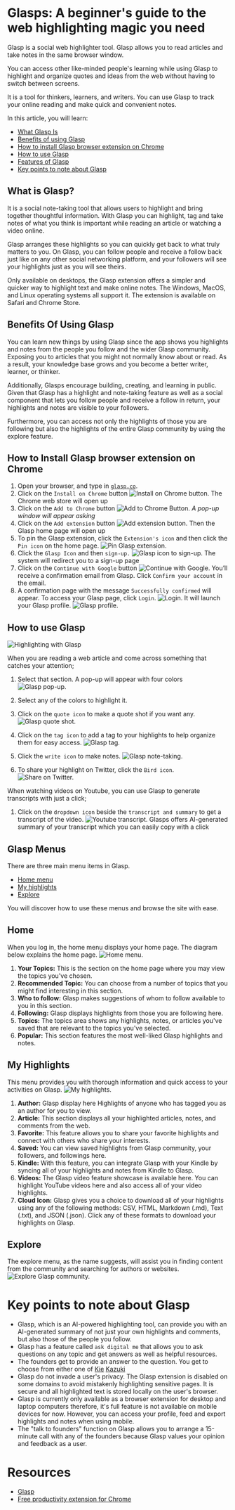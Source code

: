 # Glasps: A beginner's guide to the web highlighting magic you need

Glasp is a social web highlighter tool. Glasp allows you to read articles and take notes in the same browser window.

You can access other like-minded people's learning while using Glasp to highlight and organize quotes and ideas from the web without having to switch between screens.

It is a tool for thinkers, learners, and writers. You can use Glasp to track your online reading and make quick and convenient notes.

In this article, you will learn:

- [What Glasp Is](#what-is-glasp)
- [Benefits of using Glasp](#benefits-of-using-glasp)
- [How to install Glasp browser extension on Chrome](#how-to-install-glasp-browser-extension-on-chrome)
- [How to use Glasp](#how-to-use-glasp)
- [Features of Glasp](#glasp-menus)
- [Key points to note about Glasp](#key-points-to-note-about-glasp)

## What is Glasp?

It is a social note-taking tool that allows users to highlight and bring together thoughtful information. With Glasp you can highlight, tag and take notes of what you think is important while reading an article or watching a video online.

Glasp arranges these highlights so you can quickly get back to what truly matters to you. On Glasp, you can follow people and receive a follow back just like on any other social networking platform, and your followers will see your highlights just as you will see theirs.

Only available on desktops, the Glasp extension offers a simpler and quicker way to highlight text and make online notes. The Windows, MacOS, and Linux operating systems all support it. The extension is available on Safari and Chrome Store.

## Benefits Of Using Glasp

You can learn new things by using Glasp since the app shows you highlights and notes from the people you follow and the wider Glasp community. Exposing you to articles that you might not normally know about or read. As a result, your knowledge base grows and you become a better writer, learner, or thinker.

Additionally, Glasps encourage building, creating, and learning in public. Given that Glasp has a highlight and note-taking feature as well as a social component that lets you follow people and receive a follow in return, your highlights and notes are visible to your followers.

Furthermore, you can access not only the highlights of those you are following but also the highlights of the entire Glasp community by using the explore feature.

## How to Install Glasp browser extension on Chrome

1. Open your browser, and type in [`glasp.co`](https://glasp.co/).
2. Click on the `Install on Chrome` button
   ![Install on Chrome button.](/images/installChrome.png "Glasp installation on Chrome.")
   The Chrome web store will open up
3. Click on the `Add to Chrome` button
   ![Add to Chrome Button.](/images/Add2chrome.png "Add to Chrome Button.")
   _A pop-up window will appear asking_
4. Click on the `Add extension` button
   ![Add extension button.](/images/chrome%20popup.png "Add extension button.")
   Then the Glasp home page will open up
5. To pin the Glasp extension, click the `Extension's icon` and then click the `Pin icon` on the home page.
   ![Pin Glasp extension.](/images/pin.png "Pin Glasp extension.")
6. Click the `Glasp Icon` and then `sign-up.`
   ![Glasp icon to sign-up.](/images/glasp%20signup.png "Glasp icon to sign-up.")
   The system will redirect you to a sign-up page
7. Click on the `Continue with Google` button
   ![Continue with Google.](/images/continue.png "Continue with Google.")
   You’ll receive a confirmation email from Glasp. Click `Confirm your account` in the email.
8. A confirmation page with the message `Successfully confirmed` will appear. To access your Glasp page, click `Login`.
   ![Login.](/images/Login.png "Login.")
   It will launch your Glasp profile.
   ![Glasp profile.](/images/profile.png "My Glasp profile.")

## How to use Glasp


![Highlighting with Glasp](https://media.giphy.com/media/v1.Y2lkPTc5MGI3NjExYmVhZGJmYjVmNTY4YWFmNmEwYjQ5N2Q3ZGY5MjNlOGY5ZWNkZGY0NiZlcD12MV9pbnRlcm5hbF9naWZzX2dpZklkJmN0PWc/7KnDzspNNLxZ17ai4w/giphy.gif "To highlight with Glasp while reading an article on the web, select the portion you find interesting. A small box will appear with four colors inside. Choose any of the colors to highlight it. Click on the highlighted portion to make further additions to it from the options provided")

<!-- ![video](/Glaspp.mp4) -->

When you are reading a web article and come across something that catches your attention;

1. Select that section. A pop-up will appear with four colors
   ![Glasp pop-up.](/images/glasp-highlight.png "Glasp pop-up.")
2. Select any of the colors to highlight it.

3. Click on the `quote icon` to make a quote shot if you want any.
   ![Glasp quote shot.](/images/Quote%20icon.png "Glasp quote shot.")
4. Click on the `tag icon` to add a tag to your highlights to help organize them for easy access.
   ![Glasp tag.](/images/Tag%20icon.png "Glasp Tag.")
5. Click the `write icon` to make notes.
   ![Glasp note-taking.](/images/Write%20icon.png "Glasp Note-Taking.")
6. To share your highlight on Twitter, click the `Bird icon`.
   ![Share on Twitter.](/images/Bird%20icon.png "Share on Twitter.")

When watching videos on Youtube, you can use Glasp to generate transcripts with just a click;

1. Click on the `dropdown icon` beside the `transcript and summary` to get a transcript of the video.
   ![Youtube transcript.](/images/youtube.png "Youtube transcript.")
   Glasps offers AI-generated summary of your transcript which you can easily copy with a click

## Glasp Menus

There are three main menu items in Glasp.

- [Home menu](#home)
- [My highlights](#my-highlights)
- [Explore](#explore)

You will discover how to use these menus and browse the site with ease.

## **Home**

When you log in, the home menu displays your home page. The diagram below explains the home page.
![Home menu.](/images/home-menu.png "Home Menu.")

1. **Your Topics:** This is the section on the home page where you may view the topics you've chosen.
2. **Recommended Topic:** You can choose from a number of topics that you might find interesting in this section.
3. **Who to follow:** Glasp makes suggestions of whom to follow available to you in this section.
4. **Following:** Glasp displays highlights from those you are following here.
5. **Topics:** The topics area shows any highlights, notes, or articles you've saved that are relevant to the topics you've selected.
6. **Popular:** This section features the most well-liked Glasp highlights and notes.

## My Highlights

This menu provides you with thorough information and quick access to your activities on Glasp.
![My highlights.](/images/highlight-menu.png "My highlights.")

1. **Author:** Glasp display here Highlights of anyone who has tagged you as an author for you to view.
2. **Article:** This section displays all your highlighted articles, notes, and comments from the web.
3. **Favorite:** This feature allows you to share your favorite highlights and connect with others who share your interests.
4. **Saved:** You can view saved highlights from Glasp community, your followers, and followings here.
5. **Kindle:** With this feature, you can integrate Glasp with your Kindle by syncing all of your highlights and notes from Kindle to Glasp.
6. **Videos:** The Glasp video feature showcase is available here. You can highlight YouTube videos here and also access all of your video highlights.
7. **Cloud Icon:** Glasp gives you a choice to download all of your highlights using any of the following methods: CSV, HTML, Markdown (.md), Text (.txt), and JSON (.json). Click any of these formats to download your highlights on Glasp.

## Explore

The explore menu, as the name suggests, will assist you in finding content from the community and searching for authors or websites.
![Explore Glasp community.](/images/exploreMenu.png "Explore Glasp community.")

# Key points to note about Glasp

- Glasp, which is an AI-powered highlighting tool, can provide you with an AI-generated summary of not just your own highlights and comments, but also those of the people you follow.
- Glasp has a feature called `ask digital me` that allows you to ask questions on any topic and get answers as well as helpful resources.
- The founders get to provide an answer to the question. You get to choose from either one of [Kie](https://glasp.co/#/kei) [Kazuki](https://glasp.co/#/kazuki)
- Glasp do not invade a user's privacy. The Glasp extension is disabled on some domains to avoid mistakenly highlighting sensitive pages. It is secure and all highlighted text is stored locally on the user's browser.
- Glasp is currently only available as a browser extension for desktop and laptop computers therefore, it's full feature is not available on mobile devices for now. However, you can access your profile, feed and export highlights and notes when using mobile.
- The "talk to founders" function on Glasp allows you to arrange a 15-minute call with any of the founders because Glasp values your opinion and feedback as a user.

# Resources

- [Glasp](https://www.urbandictionary.com/define.php?term=Glasp)
- [Free productivity extension for Chrome](https://www.crx4chrome.com/extensions/blillmbchncajnhkjfdnincfndboieik/)
